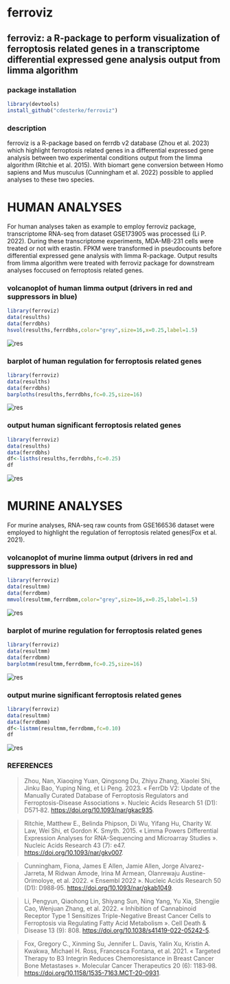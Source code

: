 # ferroviz
## ferroviz: a R-package to perform visualization of ferroptosis related genes in a transcriptome differential expressed gene analysis output from limma algorithm





### package installation
```r
library(devtools)
install_github("cdesterke/ferroviz")
```
### description
ferroviz is a R-package based on ferrdb v2 database (Zhou et al. 2023) which highlight ferroptosis related genes in a differential expressed gene analysis between two experimental conditions output from the limma algorithm (Ritchie et al. 2015). With biomart gene conversion between Homo sapiens and Mus musculus (Cunningham et al. 2022) possible to applied analyses to these two species.


# HUMAN ANALYSES
For human analyses taken as example to employ ferroviz package, transcriptome RNA-seq from dataset GSE173905 was processed (Li P. 2022). During these transcriptome experiments, MDA-MB-231 cells were treated or not with erastin. FPKM were transformed in pseudocounts before differential expressed gene analysis with limma R-package. Output results from limma algorithm were treated with ferroviz package for downstream analyses foccused on ferroptosis related genes.

### volcanoplot of human limma output (drivers in red and suppressors in blue)
```r
library(ferroviz)
data(resulths)
data(ferrdbhs)
hsvol(resulths,ferrdbhs,color="grey",size=16,x=0.25,label=1.5)
```
![res](https://github.com/cdesterke/ferroviz/blob/main/volhs.png)


### barplot of human regulation for ferroptosis related genes

```r
library(ferroviz)
data(resulths)
data(ferrdbhs)
barploths(resulths,ferrdbhs,fc=0.25,size=16)
```
![res](https://github.com/cdesterke/ferroviz/blob/main/barploths.png)


### output human significant ferroptosis related genes

```r
library(ferroviz)
data(resulths)
data(ferrdbhs)
df<-lisths(resulths,ferrdbhs,fc=0.25)
df
```
![res](https://github.com/cdesterke/ferroviz/blob/main/lisths.png)


# MURINE ANALYSES

For murine analyses, RNA-seq raw counts from GSE166536 dataset were employed to highlight the regulation of ferroptosis related genes(Fox et al. 2021).

### volcanoplot of murine limma output (drivers in red and suppressors in blue)
```r
library(ferroviz)
data(resultmm)
data(ferrdbmm)
mmvol(resultmm,ferrdbmm,color="grey",size=16,x=0.25,label=1.5)
```
![res](https://github.com/cdesterke/ferroviz/blob/main/volmm.png)


### barplot of murine regulation for ferroptosis related genes

```r
library(ferroviz)
data(resultmm)
data(ferrdbmm)
barplotmm(resultmm,ferrdbmm,fc=0.25,size=16)
```
![res](https://github.com/cdesterke/ferroviz/blob/main/barplotmm.png)


### output murine significant ferroptosis related genes

```r
library(ferroviz)
data(resultmm)
data(ferrdbmm)
df<-listmm(resultmm,ferrdbmm,fc=0.10)
df
```
![res](https://github.com/cdesterke/ferroviz/blob/main/listmm.png)

### REFERENCES

> Zhou, Nan, Xiaoqing Yuan, Qingsong Du, Zhiyu Zhang, Xiaolei Shi, Jinku Bao, Yuping Ning, et Li Peng. 2023. « FerrDb V2: Update of the Manually Curated Database of Ferroptosis Regulators and Ferroptosis-Disease Associations ». Nucleic Acids Research 51 (D1): D571‑82. https://doi.org/10.1093/nar/gkac935.

> Ritchie, Matthew E., Belinda Phipson, Di Wu, Yifang Hu, Charity W. Law, Wei Shi, et Gordon K. Smyth. 2015. « Limma Powers Differential Expression Analyses for RNA-Sequencing and Microarray Studies ». Nucleic Acids Research 43 (7): e47. https://doi.org/10.1093/nar/gkv007.

> Cunningham, Fiona, James E Allen, Jamie Allen, Jorge Alvarez-Jarreta, M Ridwan Amode, Irina M Armean, Olanrewaju Austine-Orimoloye, et al. 2022. « Ensembl 2022 ». Nucleic Acids Research 50 (D1): D988‑95. https://doi.org/10.1093/nar/gkab1049.

> Li, Pengyun, Qiaohong Lin, Shiyang Sun, Ning Yang, Yu Xia, Shengjie Cao, Wenjuan Zhang, et al. 2022. « Inhibition of Cannabinoid Receptor Type 1 Sensitizes Triple-Negative Breast Cancer Cells to Ferroptosis via Regulating Fatty Acid Metabolism ». Cell Death & Disease 13 (9): 808. https://doi.org/10.1038/s41419-022-05242-5.

> Fox, Gregory C., Xinming Su, Jennifer L. Davis, Yalin Xu, Kristin A. Kwakwa, Michael H. Ross, Francesca Fontana, et al. 2021. « Targeted Therapy to Β3 Integrin Reduces Chemoresistance in Breast Cancer Bone Metastases ». Molecular Cancer Therapeutics 20 (6): 1183‑98. https://doi.org/10.1158/1535-7163.MCT-20-0931.
